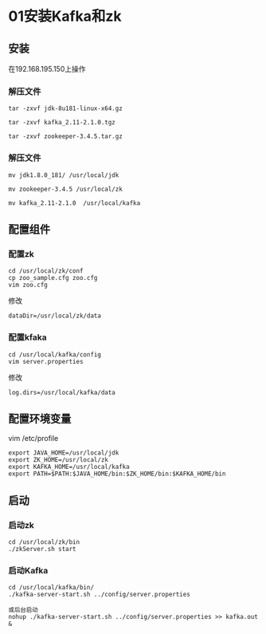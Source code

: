 # 01安装Kafka和zk

## 安装

在192.168.195.150上操作

### 解压文件

	tar -zxvf jdk-8u181-linux-x64.gz 
	
	tar -zxvf kafka_2.11-2.1.0.tgz 
	
	tar -zxvf zookeeper-3.4.5.tar.gz

### 解压文件

	mv jdk1.8.0_181/ /usr/local/jdk

	mv zookeeper-3.4.5 /usr/local/zk

	mv kafka_2.11-2.1.0  /usr/local/kafka


## 配置组件

### 配置zk

	cd /usr/local/zk/conf
	cp zoo_sample.cfg zoo.cfg
	vim zoo.cfg

修改

	dataDir=/usr/local/zk/data

### 配置kfaka

	cd /usr/local/kafka/config
	vim server.properties 

修改

	log.dirs=/usr/local/kafka/data

## 配置环境变量

vim /etc/profile

	export JAVA_HOME=/usr/local/jdk
	export ZK_HOME=/usr/local/zk
	export KAFKA_HOME=/usr/local/kafka
	export PATH=$PATH:$JAVA_HOME/bin:$ZK_HOME/bin:$KAFKA_HOME/bin

## 启动

### 启动zk

	cd /usr/local/zk/bin
	./zkServer.sh start

### 启动Kafka

	cd /usr/local/kafka/bin/
	./kafka-server-start.sh ../config/server.properties 

	或后台启动
	nohup ./kafka-server-start.sh ../config/server.properties >> kafka.out &


